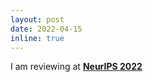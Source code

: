 ```yaml
---
layout: post
date: 2022-04-15
inline: true
---
```


I am reviewing at **[NeurIPS 2022](https://nips.cc/Conferences/2022)**
